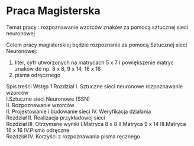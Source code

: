# Praca Magisterska

Temat pracy : 
rozpoznawanie wzorców znaków za pomocą sztucznej sieci neuronowej

Celem pracy magisterskiej będzie rozpoznanie za pomocą Sztucznej sieci Neuronowej: 
1)	liter, cyfr  utworzonych na matrycach 5 x 7 I powiększenie matryc znaków do np. 8 x 8, 9 x 14, 16 x 16
2)	pisma odręcznego


Spis treści
Wstęp	1
Rozdział I. Sztuczne sieci neuronowe rozpoznawanie wzorców	
I.Sztuczne sieci Neuronowe (SSN)	
II. Rozpoznawanie wzorców	
II.	Projektowanie i budowanie sieci	
IV. Weryfikacja działania	
Rozdział II. Realizacja przykładowej sieci	
Rozdział III. Otrzymane wyniki 
I.Matryca 8 x 8
II.Matryca  9 x 14
III.Matryca 16 x 16	
IV.Pismo odręczne	
Rozdział IV. Korzyści z rozpoznawania pisma ręcznego	






